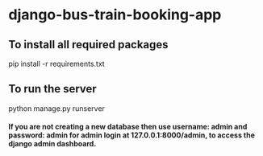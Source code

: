 # django-bus-train-booking-app
## To install all required packages
pip install -r requirements.txt
## To run the server
python manage.py runserver
#### If you are not creating a new database then use username: admin and password: admin for admin login at 127.0.0.1:8000/admin, to access the django admin dashboard.

